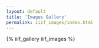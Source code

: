 ```yaml
---
layout: default
title: 'Images Gallery'
permalink: iiif_images/index.html
---
```


{% iiif_gallery iiif_images %}
